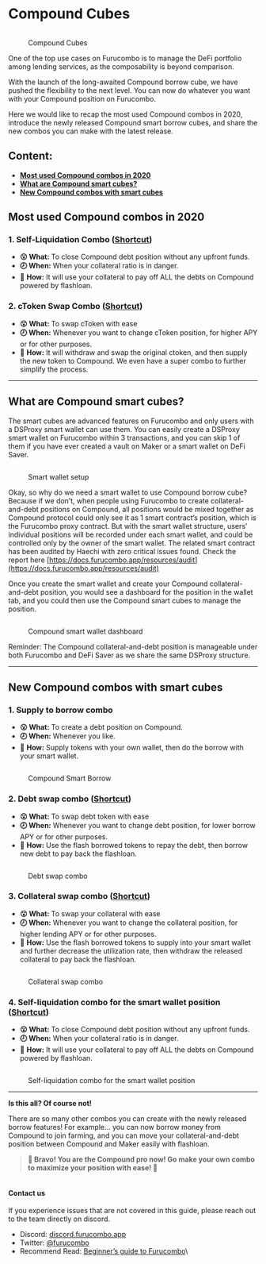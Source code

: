 # Compound Cubes



<figure><img src="https://cdn-images-1.medium.com/max/1440/1*sToqNsNE5Duwf_KQ6xZVXA.png" alt=""><figcaption><p>Compound Cubes</p></figcaption></figure>

One of the top use cases on Furucombo is to manage the DeFi portfolio among lending services, as the composability is beyond comparison.

With the launch of the long-awaited Compound borrow cube, we have pushed the flexibility to the next level. You can now do whatever you want with your Compound position on Furucombo.

Here we would like to recap the most used Compound combos in 2020, introduce the newly released Compound smart borrow cubes, and share the new combos you can make with the latest release.

## Content:

* ****[**Most used Compound combos in 2020**](compound-cubes.md#most-used-compound-combos-in-2020)****
* ****[**What are Compound smart cubes?**](compound-cubes.md#what-are-compound-smart-cubes)****
* ****[**New Compound combos with smart cubes**](compound-cubes.md#new-compound-combos-with-smart-cubes)****

## Most used Compound combos in 2020

### **1. Self-Liquidation Combo (**[Shortcut](https://furucombo.app/combo/c0ga39145c7c72kf03qg?refreshPrice=1))

* **😮 What:** To close Compound debt position without any upfront funds.
* **🕗 When:** When your collateral ratio is in danger.
* 🤔 **How:** It will use your collateral to pay off ALL the debts on Compound powered by flashloan.

### **2. cToken Swap Combo (**[Shortcut](https://furucombo.app/explore/combo\_compound\_00001))

* **😮 What:** To swap cToken with ease
* **🕗 When:** Whenever you want to change cToken position, for higher APY or for other purposes.
* 🤔 **How:** It will withdraw and swap the original ctoken, and then supply the new token to Compound. We even have a super combo to further simplify the process.

***

## What are Compound smart cubes?

The smart cubes are advanced features on Furucombo and only users with a DSProxy smart wallet can use them. You can easily create a DSProxy smart wallet on Furucombo within 3 transactions, and you can skip 1 of them if you have ever created a vault on Maker or a smart wallet on DeFi Saver.

<figure><img src="https://cdn-images-1.medium.com/max/1440/0*swwmMmF5NBoK2WRL" alt=""><figcaption><p>Smart wallet setup</p></figcaption></figure>

Okay, so why do we need a smart wallet to use Compound borrow cube? Because if we don’t, when people using Furucombo to create collateral-and-debt positions on Compound, all positions would be mixed together as Compound protocol could only see it as 1 smart contract’s position, which is the Furucombo proxy contract. But with the smart wallet structure, users’ individual positions will be recorded under each smart wallet, and could be controlled only by the owner of the smart wallet. The related smart contract has been audited by Haechi with zero critical issues found. Check the report here [https://docs.furucombo.app/resources/audit](https://docs.furucombo.app/resources/audit)

Once you create the smart wallet and create your Compound collateral-and-debt position, you would see a dashboard for the position in the wallet tab, and you could then use the Compound smart cubes to manage the position.

<figure><img src="https://cdn-images-1.medium.com/max/1440/0*8zhkjxH6zYXzq70v" alt=""><figcaption><p>Compound smart wallet dashboard</p></figcaption></figure>

Reminder: The Compound collateral-and-debt position is manageable under both Furucombo and DeFi Saver as we share the same DSProxy structure.

***

## New Compound combos with smart cubes

### **1. Supply to borrow combo**

* **😮 What:** To create a debt position on Compound.
* **🕗 When:** Whenever you like.
* 🤔 **How:** Supply tokens with your own wallet, then do the borrow with your smart wallet.

<figure><img src="https://cdn-images-1.medium.com/max/1440/0*NgWisCTmiMuevnR6" alt=""><figcaption><p>Compound Smart Borrow</p></figcaption></figure>

### **2. Debt swap combo (**[Shortcut](https://furucombo.app/combo/c0gf2nhmvubc72hld9rg?refreshPrice=1))

* **😮 What:** To swap debt token with ease
* **🕗 When:** Whenever you want to change debt position, for lower borrow APY or for other purposes.
* 🤔 **How:** Use the flash borrowed tokens to repay the debt, then borrow new debt to pay back the flashloan.

<figure><img src="https://cdn-images-1.medium.com/max/1440/0*Za11VHA1MNvv0LGM" alt=""><figcaption><p>Debt swap combo</p></figcaption></figure>

### **3. Collateral swap combo (**[Shortcut](https://furucombo.app/combo/c0gf3l3gbu8c71g6sn80?refreshPrice=1))

* **😮 What:** To swap your collateral with ease
* **🕗 When:** Whenever you want to change the collateral position, for higher lending APY or for other purposes.
* 🤔 **How:** Use the flash borrowed tokens to supply into your smart wallet and further decrease the utilization rate, then withdraw the released collateral to pay back the flashloan.

<figure><img src="https://cdn-images-1.medium.com/max/1440/0*Jq7laHASIwfWidom" alt=""><figcaption><p>Collateral swap combo</p></figcaption></figure>

### **4. Self-liquidation combo for the smart wallet position (**[Shortcut](https://furucombo.app/combo/c0gf493gbu8c71g6sn9g?refreshPrice=1))

* **😮 What:** To close Compound debt position without any upfront funds.
* **🕗 When:** When your collateral ratio is in danger.
* 🤔 **How:** It will use your collateral to pay off ALL the debts on Compound powered by flashloan.

<figure><img src="https://cdn-images-1.medium.com/max/1440/0*7ebQl6ZrVzEAJPiP" alt=""><figcaption><p>Self-liquidation combo for the smart wallet position</p></figcaption></figure>

***

**Is this all? Of course not!**

There are so many other combos you can create with the newly released borrow features! For example… you can now borrow money from Compound to join farming, and you can move your collateral-and-debt position between Compound and Maker easily with flashloan.

> **🎉 Bravo! You are the Compound pro now! Go make your own combo to maximize your position with ease! 🎉**

<figure><img src="https://cdn-images-1.medium.com/max/1440/1*BMygie7AS4jRa3CUnJwNlg.gif" alt=""><figcaption></figcaption></figure>

#### Contact us

If you experience issues that are not covered in this guide, please reach out to the team directly on discord.

* Discord: [discord.furucombo.app](https://discord.furucombo.app/)
* Twitter: [@furucombo](https://twitter.com/furucombo)
* Recommend Read: [Beginner’s guide to Furucombo](https://medium.com/furucombo/beginners-guide-to-furucombo-747862e7ef55)\
